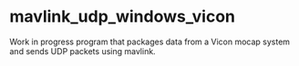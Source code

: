# mavlink_udp_windows_vicon
Work in progress program that packages data from a Vicon mocap system and sends UDP packets using mavlink.
